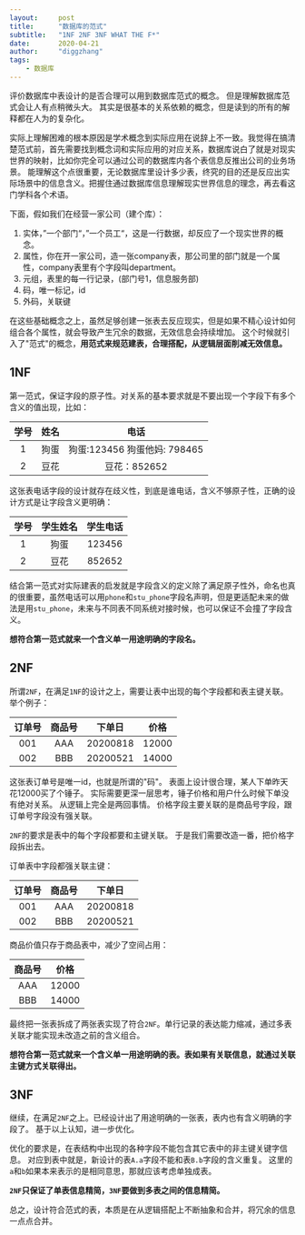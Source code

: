 ```yaml
---
layout:     post
title:      "数据库的范式"
subtitle:   "1NF 2NF 3NF WHAT THE F*"
date:       2020-04-21
author:     "diggzhang"
tags:
    - 数据库
---
```


评价数据库中表设计的是否合理可以用到数据库范式的概念。
但是理解数据库范式会让人有点稍微头大。
其实是很基本的关系依赖的概念，但是读到的所有的解释都在人为的复杂化。

实际上理解困难的根本原因是学术概念到实际应用在说辞上不一致。我觉得在搞清楚范式前，首先需要找到概念词和实际应用的对应关系，数据库说白了就是对现实世界的映射，比如你完全可以通过公司的数据库内各个表信息反推出公司的业务场景。
能理解这个点很重要，无论数据库里设计多少表，终究的目的还是反应出实际场景中的信息含义。把握住通过数据库信息理解现实世界信息的理念，再去看这门学科各个术语。

下面，假如我们在经营一家公司（建个库）：

1. 实体，”一个部门“，”一个员工“，这是一行数据，却反应了一个现实世界的概念。
2. 属性，你在开一家公司，造一张company表，那公司里的部门就是一个属性，company表里有个字段叫department。
3. 元组，表里的每一行记录，(部门号1，信息服务部)
4. 码，唯一标记，id
5. 外码，关联键

在这些基础概念之上，虽然足够创建一张表去反应现实，但是如果不精心设计如何组合各个属性，就会导致产生冗余的数据，无效信息会持续增加。
这个时候就引入了"范式"的概念，**用范式来规范建表，合理搭配，从逻辑层面削减无效信息。**

## 1NF

第一范式，保证字段的原子性。对关系的基本要求就是不要出现一个字段下有多个含义的值出现，比如：

|学号|姓名|电话|
|:--:|:--:|:--:|
|1|狗蛋|狗蛋:123456 狗蛋他妈: 798465
|2|豆花|豆花：852652

这张表电话字段的设计就存在歧义性，到底是谁电话，含义不够原子性，正确的设计方式是让字段含义更明确：

|学号|学生姓名|学生电话|
|:--:|:--:|:--:|
|1|狗蛋|123456
|2|豆花|852652

结合第一范式对实际建表的启发就是字段含义的定义除了满足原子性外，命名也真的很重要，虽然电话可以用`phone`和`stu_phone`字段名声明，但是更适配未来的做法是用`stu_phone`，未来与不同表不同系统对接时候，也可以保证不会撞了字段含义。

**想符合第一范式就来一个含义单一用途明确的字段名。**

## 2NF

所谓`2NF`，在满足`1NF`的设计之上，需要让表中出现的每个字段都和表主键关联。举个例子：

|订单号|商品号|下单日|价格
|:--:|:--:|:--:|:--:|
|001|AAA|20200818|12000
|002|BBB|20200521|14000

这张表订单号是唯一id，也就是所谓的"码"。
表面上设计很合理，某人下单昨天花12000买了个锤子。
实际需要更深一层思考，锤子价格和用户什么时候下单没有绝对关系。
从逻辑上完全是两回事情。
价格字段主要关联的是商品号字段，跟订单号字段没有强关联。

`2NF`的要求是表中的每个字段都要和主键关联。
于是我们需要改造一番，把价格字段拆出去。


订单表中字段都强关联主键：

|订单号|商品号|下单日|
|:--:|:--:|:--:|
|001|AAA|20200818|
|002|BBB|20200521|

商品价值只存于商品表中，减少了空间占用：

|商品号|价格|
|:--:|:--:|
|AAA|12000|
|BBB|14000|

最终把一张表拆成了两张表实现了符合`2NF`。单行记录的表达能力缩减，通过多表关联才能实现未改造之前的含义组合。

**想符合第一范式就来一个含义单一用途明确的表。表如果有关联信息，就通过关联主键方式关联得出。**

## 3NF

继续，在满足`2NF`之上。已经设计出了用途明确的一张表，表内也有含义明确的字段了。
基于以上认知，进一步优化。

优化的要求是，在表结构中出现的各种字段不能包含其它表中的非主键关键字信息。
对应到表中就是，新设计的表`A.a`字段不能和表`B.b`字段的含义重复。
这里的`a`和`b`如果本来表示的是相同意思，那就应该考虑单独成表。

**`2NF`只保证了单表信息精简，`3NF`要做到多表之间的信息精简。**

总之，设计符合范式的表，本质是在从逻辑搭配上不断抽象和合并，将冗余的信息一点点合并。